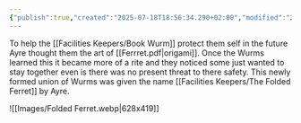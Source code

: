 ```yaml
---
{"publish":true,"created":"2025-07-18T18:56:34.290+02:00","modified":"2025-07-18T17:55:53.876+02:00","cssclasses":""}
---
```


To help the [[Facilities Keepers/Book Wurm]] protect them self in the future Ayre thought them the art of [[Ferrret.pdf|origami]]. Once the Wurms learned this it became more of a rite and they noticed some just wanted to stay together even is there was no present threat to there safety. This newly formed union of Wurms was given the name [[Facilities Keepers/The Folded Ferret]] by Ayre. 

![[Images/Folded Ferret.webp|628x419]]